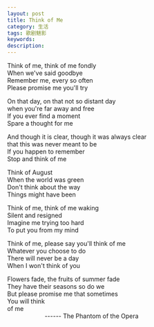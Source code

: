 ```yaml
---
layout: post
title: Think of Me
category: 生活
tags: 歌剧魅影
keywords: 
description: 
---
```


Think of me, think of me fondly  
When we've said goodbye  
Remember me, every so often  
Please promise me you'll try  

On that day, on that not so distant day  
when you're far away and free  
If you ever find a moment  
Spare a thought for me  

And though it is clear, though it was always clear  
that this was never meant to be  
If you happen to remember  
Stop and think of me  
 
Think of August  
When the world was green  
Don't think about the way  
Things might have been  

Think of me, think of me waking  
Silent and resigned  
Imagine me trying too hard  
To put you from my mind  

Think of me, please say you'll think of me  
Whatever you choose to do  
There will never be a day   
When I won't think of you   

Flowers fade, the fruits of summer fade   
They have their seasons so do we     
But please promise me that sometimes   
You will think  
of me  
&nbsp; &nbsp; &nbsp; &nbsp; &nbsp; &nbsp; &nbsp; &nbsp; &nbsp; &nbsp; &nbsp; ------ The Phantom of the Opera
